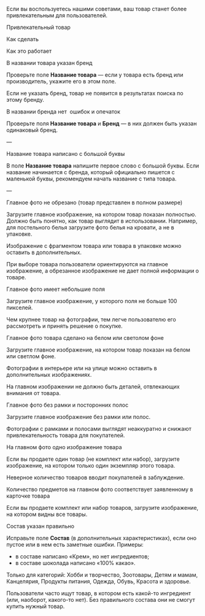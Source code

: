 [//]: # (title: Некритичные ошибки)

Если вы воспользуетесь нашими советами, ваш товар станет более
привлекательным для пользователей.

Привлекательный товар

Как сделать

Как это работает

В названии товара указан бренд

Проверьте поле **Название товара** — если у товара есть бренд или
производитель, укажите его в этом поле.

Если не указать бренд, товар не появится в результатах поиска по этому
бренду.

В названии бренда нет  ошибок и опечаток

Проверьте поля **Название товара** и **Бренд** — в них должен быть
указан одинаковый бренд.

—

Название товара написано с большой буквы

В поле **Название товара** напишите первое слово с большой буквы. Если
название начинается с бренда, который официально пишется с маленькой
буквы, рекомендуем начать название с типа товара.

—

Главное фото не обрезано (товар представлен в полном размере)

Загрузите главное изображение, на котором товар показан полностью.
Должно быть понятно, как товар выглядит в использовании. Например, для
постельного белья загрузите фото белья на кровати, а не в упаковке.

Изображение с фрагментом товара или товара в упаковке можно оставить в
дополнительных.

При выборе товара пользователи ориентируются на главное изображение, а
обрезанное изображение не дает полной информации о товаре.

Главное фото имеет небольшие поля

Загрузите главное изображение, у которого поля не больше 100 пикселей.

Чем крупнее товар на фотографии, тем легче пользователю его рассмотреть
и принять решение о покупке.

Главное фото товара сделано на белом или светолом фоне

Загрузите главное изображение, на котором товар показан на белом или
светлом фоне.

Фотографии в интерьере или на улице можно оставить в дополнительных
изображениях.

На главном изображении не должно быть деталей, отвлекающих внимания от
товара.

Главное фото без рамки и посторонних полос

Загрузите главное изображение без рамки или полос.

Фотографии с рамками и полосами выглядят неаккуратно и снижают
привлекательность товара для покупателей.

На главном фото одно изображение товара

Если вы продаете один товар (не комплект или набор), загрузите
изображение, на котором только один экземпляр этого товара.

Неверное количество товаров вводит покупателей в заблуждение.

Количество предметов на главном фото соответствует заявленному в
карточке товара

Если вы продаете комплект или набор товаров, загрузите изображение, на
котором видны все товары.

Состав указан правильно

Исправьте поле **Состав** (в дополнительных характеристиках), если оно
пустое или в нем есть заметные ошибки. Примеры:

-   в составе написано «Крем», но нет ингредиентов;
-   в составе шоколада написано «100% какао».

Только для категорий: Хобби и творчество, Зоотовары, Детям и мамам,
Канцелярия, Продукты питания, Одежда, Обувь, Красота и здоровье.

Пользователи часто ищут товар, в котором есть какой-то ингредиент (или,
наоборот, какого-то нет). Без правильного состава они не смогут купить
нужный товар.
